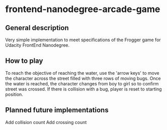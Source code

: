 frontend-nanodegree-arcade-game
===============================

General description
-------------------

Very simple implementation to meet specifications of the Frogger game for Udacity FrontEnd Nanodegree.

How to play
-----------

To reach the objective of reaching the water, use the 'arrow keys' to move the character across the street filled with three rows of moving bugs.
Once the water is reached, the character changes from boy to girl so to confirm street was crossed.
If there is collision with a bug, player is reset to starting position.

Planned future implementations
------------------------------

Add collision count
Add crossing count
